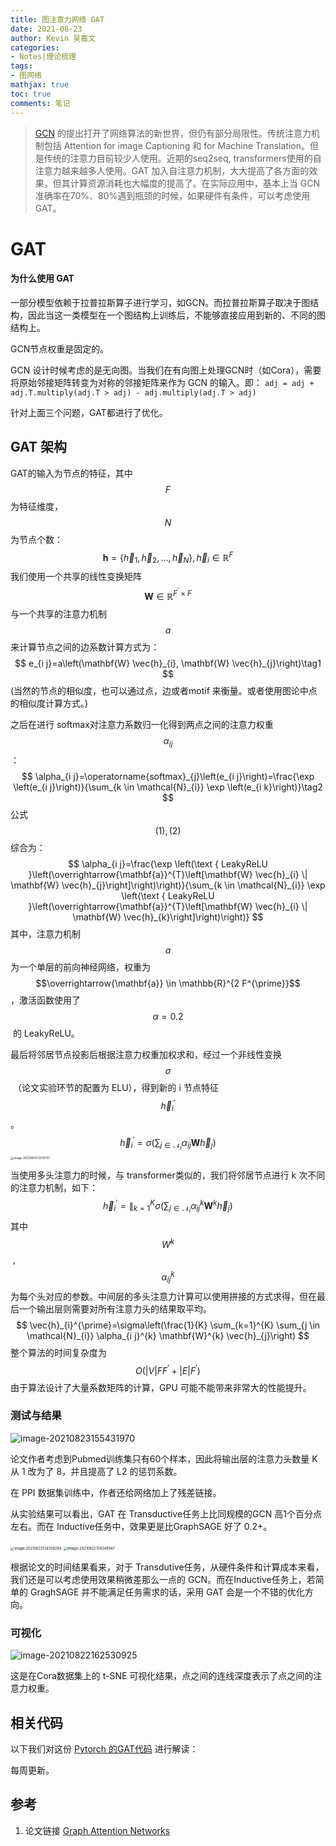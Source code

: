 ```yaml
---
title: 图注意力网络 GAT 
date: 2021-08-23
author: Kevin 吴嘉文
categories:
- Notes|理论梳理
tags:
- 图网络
mathjax: true
toc: true
comments: 笔记
---
```


> [GCN](http://wujiawen.xyz/2021/08/18/gcn/#more) 的提出打开了网络算法的新世界，但仍有部分局限性。传统注意力机制包括 Attention for image Captioning 和 for Machine Translation。但是传统的注意力目前较少人使用。近期的seq2seq, transformers使用的自注意力越来越多人使用。GAT 加入自注意力机制，大大提高了各方面的效果，但其计算资源消耗也大幅度的提高了。在实际应用中，基本上当 GCN 准确率在70%、80%遇到瓶颈的时候，如果硬件有条件，可以考虑使用GAT。

<!--more-->

# GAT

#### 为什么使用 GAT

一部分模型依赖于拉普拉斯算子进行学习，如GCN。而拉普拉斯算子取决于图结构，因此当这一类模型在一个图结构上训练后，不能够直接应用到新的、不同的图结构上。

GCN节点权重是固定的。

GCN 设计时候考虑的是无向图。当我们在有向图上处理GCN时（如Cora），需要将原始邻接矩阵转变为对称的邻接矩阵来作为 GCN 的输入。即： `adj = adj + adj.T.multiply(adj.T > adj) - adj.multiply(adj.T > adj)`

针对上面三个问题，GAT都进行了优化。

## GAT 架构

 GAT的输入为节点的特征，其中 $$F$$ 为特征维度，$$N$$ 为节点个数：
$$
\mathbf{h}=\left\{\vec{h}_{1}, \vec{h}_{2}, \ldots, \vec{h}_{N}\right\}, \vec{h}_{i} \in \mathbb{R}^{F}
$$
我们使用一个共享的线性变换矩阵 $$\mathbf{W} \in \mathbb{R}^{F^{\prime} \times F}$$​ 与一个共享的注意力机制 $$a$$ 来计算节点之间的边系数计算方式为：
$$
e_{i j}=a\left(\mathbf{W} \vec{h}_{i}, \mathbf{W} \vec{h}_{j}\right)\tag1
$$
(当然的节点的相似度，也可以通过点，边或者motif 来衡量。或者使用图论中点的相似度计算方式。)

之后在进行 softmax对注意力系数归一化得到两点之间的注意力权重 $$\alpha_{ij}$$​：
$$
\alpha_{i j}=\operatorname{softmax}_{j}\left(e_{i j}\right)=\frac{\exp \left(e_{i j}\right)}{\sum_{k \in \mathcal{N}_{i}} \exp \left(e_{i k}\right)}\tag2
$$
公式 $$(1),(2)$$ 综合为：
$$
\alpha_{i j}=\frac{\exp \left(\text { LeakyReLU }\left(\overrightarrow{\mathbf{a}}^{T}\left[\mathbf{W} \vec{h}_{i} \| \mathbf{W} \vec{h}_{j}\right]\right)\right)}{\sum_{k \in \mathcal{N}_{i}} \exp \left(\text { LeakyReLU }\left(\overrightarrow{\mathbf{a}}^{T}\left[\mathbf{W} \vec{h}_{i} \| \mathbf{W} \vec{h}_{k}\right]\right)\right)}
$$
其中，注意力机制 $$a$$ 为一个单层的前向神经网络，权重为 $$\overrightarrow{\mathbf{a}} \in \mathbb{R}^{2 F^{\prime}}$$ ，激活函数使用了$$\alpha=0.2$$​ 的 LeakyReLU。​

最后将邻居节点投影后根据注意力权重加权求和，经过一个非线性变换 $$\sigma$$​ （论文实验环节的配置为 ELU），得到新的 i 节点特征 $$\vec{h}_{i}^{\prime}$$​。​
$$
\vec{h}_{i}^{\prime}=\sigma\left(\sum_{j \in \mathcal{N}_{i}} \alpha_{i j} \mathbf{W} \vec{h}_{j}\right)
$$
<img src="/img/gat/image-20210821213131757.png" alt="image-20210821213131757" style="zoom: 33%;" />

当使用多头注意力的时候，与 transformer类似的，我们将邻居节点进行 k 次不同的注意力机制，如下：
$$
\vec{h}_{i}^{\prime}=\|_{k=1}^{K} \sigma\left(\sum_{j \in \mathcal{N}_{i}} \alpha_{i j}^{k} \mathbf{W}^{k} \vec{h}_{j}\right)
$$
其中 $$W^k$$​ , $$\alpha^k_{ij}$$​​​​ ​为每个头对应的参数。中间层的多头注意力计算可以使用拼接的方式求得，但在最后一个输出层则需要对所有注意力头的结果取平均。
$$
\vec{h}_{i}^{\prime}=\sigma\left(\frac{1}{K} \sum_{k=1}^{K} \sum_{j \in \mathcal{N}_{i}} \alpha_{i j}^{k} \mathbf{W}^{k} \vec{h}_{j}\right)
$$
整个算法的时间复杂度为 $$O\left(|V| F F^{\prime}+|E| F^{\prime}\right)$$​ 由于算法设计了大量系数矩阵的计算，GPU 可能不能带来非常大的性能提升。

### 测试与结果

![image-20210823155431970](/img/gat/image-20210823155431970.png)

论文作者考虑到Pubmed训练集只有60个样本，因此将输出层的注意力头数量 K 从 1 改为了 8，并且提高了 L2 的惩罚系数。

在 PPI 数据集训练中，作者还给网络加上了残差链接。

从实验结果可以看出，GAT 在 Transductive任务上比同规模的GCN 高1个百分点左右。而在 Inductive任务中，效果更是比GraphSAGE 好了 0.2+。

<img src="/img/gat/image-20210822134338284.png" alt="image-20210822134338284" style="zoom: 40%;" />

<img src="/img/gat/image-20210822134348947.png" alt="image-20210822134348947" style="zoom:40%;" />

根据论文的时间结果看来，对于 Transdutive任务，从硬件条件和计算成本来看，我们还是可以考虑使用效果稍微差那么一点的 GCN。而在Inductive任务上，若简单的 GraghSAGE 并不能满足任务需求的话，采用 GAT 会是一个不错的优化方向。

### 可视化

![image-20210822162530925](/img/gat/image-20210822162530925.png)

这是在Cora数据集上的 t-SNE 可视化结果，点之间的连线深度表示了点之间的注意力权重。

## 相关代码

以下我们对这份 [Pytorch 的GAT代码](https://github.com/gordicaleksa/pytorch-GAT) 进行解读：

每周更新。

## 参考

1. 论文链接 [Graph Attention Networks](https://arxiv.org/abs/1710.10903)

